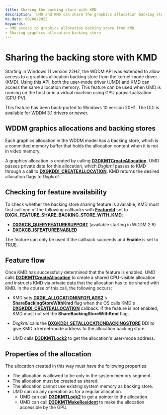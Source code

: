 ```yaml
---
title: Sharing the backing store with KMD
description:  UMD and KMD can share the graphics allocation backing store
ms.date: 09/08/2022
keywords:
- UMD access to graphics allocation backing store from KMD
- Sharing graphics allocation backing store
---
```


# Sharing the backing store with KMD

Starting in Windows 11 version 22H2, the WDDM API was extended to allow access to a graphics allocation backing store from the kernel-mode driver (KMD). Using this API, both the user-mode driver (UMD) and KMD can access the same allocation memory. This feature can be used when UMD is running on the host or in a virtual machine using GPU paravirtualization (GPU-PV).

This feature has been back-ported to Windows 10 version 20H1. The DDI is available for WDDM 3.1 drivers or newer.

## WDDM graphics allocations and backing stores

Each graphics allocation in the WDDM model has a backing store, which is a committed memory buffer that holds the allocation content when it is not in video memory.

A graphics allocation is created by calling [**D3DKMTCreateAllocation**](/windows-hardware/drivers/ddi/d3dkmthk/nf-d3dkmthk-d3dkmtcreateallocation). UMD passes private data for this allocation, which *Dxgkrnl* passes to KMD through a call to [**DXGKDDI_CREATEALLOCATION**](/windows-hardware/drivers/ddi/d3dkmddi/nc-d3dkmddi-dxgkddi_createallocation). KMD returns the desired allocation flags to *Dxgkrnl*.

## Checking for feature availability

To check whether the backing store sharing feature is available, KMD must first call one of the following callbacks with [**FeatureId**](/windows-hardware/drivers/ddi/d3dkmddi/ne-d3dkmddi-_dxgk_feature_id) set to **DXGK_FEATURE_SHARE_BACKING_STORE_WITH_KMD**:

* [**DXGKCB_QUERYFEATURESUPPORT**](/windows-hardware/drivers/ddi/d3dkmddi/nc-d3dkmddi-dxgkcb_queryfeaturesupport) (available starting in WDDM 2.9)
* [**DXGKCB_ISFEATUREENABLED**](/windows-hardware/drivers/ddi/d3dkmddi/nc-d3dkmddi-dxgkcb_isfeatureenabled)

The feature can only be used if the callback succeeds and **Enable** is set to TRUE.

## Feature flow

Once KMD has successfully determined that the feature is enabled, UMD calls [**D3DKMTCreateAllocation**](/windows-hardware/drivers/ddi/d3dkmthk/nf-d3dkmthk-d3dkmtcreateallocation) to create a shared CPU-visible allocation and instructs KMD via private data that the allocation has to be shared with KMD. In the course of this call, the following occurs:

* KMD sets [**DXGK_ALLOCATIONINFOFLAGS2**](/windows-hardware/drivers/ddi/d3dkmddi/ns-d3dkmddi-dxgk_allocationinfoflags2)'s **ShareBackingStoreWithKmd** flag when the OS calls KMD's [**DXGKDDI_CREATEALLOCATION**](/windows-hardware/drivers/ddi/d3dkmddi/nc-d3dkmddi-dxgkddi_createallocation) callback. If the feature is not enabled, KMD must not set the **ShareBackingStoreWithKmd** flag.

* *Dxgkrnl* calls the [**DXGKDDI_SETALLOCATIONBACKINGSTORE**](/windows-hardware/drivers/ddi/d3dkmddi/nc-d3dkmddi-dxgkddi_setallocationbackingstore) DDI to give KMD a kernel-mode address to the allocation backing store.

* UMD calls [**D3DKMTLock2**](/windows-hardware/drivers/ddi/d3dkmthk/nf-d3dkmthk-d3dkmtlock2) to get the allocation's user-mode address.

## Properties of the allocation

The allocation created in this way must have the following properties:

* The allocation is allowed to be only in the system memory segment.
* The allocation must be created as shared.
* The allocation cannot use existing system memory as backing store.
* UMD can do any operation as for a regular allocation.
  * UMD can call [**D3DKMTLock2**](/windows-hardware/drivers/ddi/d3dkmthk/nf-d3dkmthk-d3dkmtlock2) to get a pointer to the allocation.
  * UMD can call [**D3DKMTMakeResident**](/windows-hardware/drivers/ddi/d3dkmthk/nf-d3dkmthk-d3dkmtmakeresident) to make the allocation accessible by the GPU.
